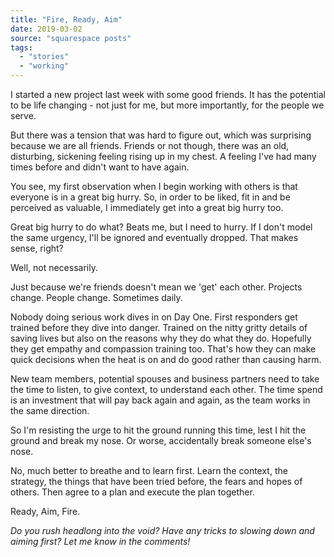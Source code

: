 ```yaml
---
title: "Fire, Ready, Aim"
date: 2019-03-02
source: "squarespace posts"
tags: 
  - "stories"
  - "working"
---
```



I started a new project last week with some good friends. It has the potential to be life changing - not just for me, but more importantly, for the people we serve.

But there was a tension that was hard to figure out, which was surprising because we are all friends. Friends or not though, there was an old, disturbing, sickening feeling rising up in my chest. A feeling I've had many times before and didn't want to have again.

You see, my first observation when I begin working with others is that everyone is in a great big hurry. So, in order to be liked, fit in and be perceived as valuable, I immediately get into a great big hurry too.

Great big hurry to do what? Beats me, but I need to hurry. If I don't model the same urgency, I'll be ignored and eventually dropped. That makes sense, right?

Well, not necessarily.

Just because we're friends doesn't mean we 'get' each other. Projects change. People change. Sometimes daily.

Nobody doing serious work dives in on Day One. First responders get trained before they dive into danger. Trained on the nitty gritty details of saving lives but also on the reasons why they do what they do. Hopefully they get empathy and compassion training too. That's how they can make quick decisions when the heat is on and do good rather than causing harm.

New team members, potential spouses and business partners need to take the time to listen, to give context, to understand each other. The time spend is an investment that will pay back again and again, as the team works in the same direction.

So I'm resisting the urge to hit the ground running this time, lest I hit the ground and break my nose. Or worse, accidentally break someone else's nose.

No, much better to breathe and to learn first. Learn the context, the strategy, the things that have been tried before, the fears and hopes of others. Then agree to a plan and execute the plan together.

Ready, Aim, Fire.

_Do you rush headlong into the void? Have any tricks to slowing down and aiming first? Let me know in the comments!_
